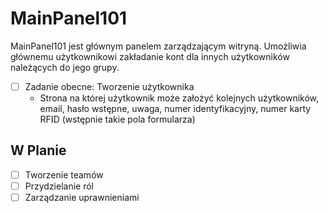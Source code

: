 # MainPanel101

MainPanel101 jest głównym panelem zarządzającym witryną. Umożliwia głównemu użytkownikowi zakładanie kont dla innych użytkowników należących do jego grupy.

- [ ] Zadanie obecne: Tworzenie użytkownika
  - Strona na której użytkownik może założyć kolejnych użytkowników, email, hasło wstępne, uwaga, numer identyfikacyjny, numer karty RFID (wstępnie takie pola formularza)


## W Planie

- [ ] Tworzenie teamów
- [ ] Przydzielanie ról
- [ ] Zarządzanie uprawnieniami
